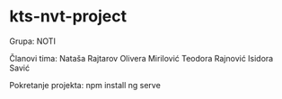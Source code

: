 # kts-nvt-project
Grupa: NOTI

Članovi tima: Nataša Rajtarov
              Olivera Mirilović
	            Teodora Rajnović
	            Isidora Savić


Pokretanje projekta: npm install
		     ng serve
